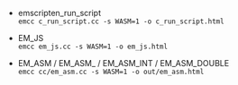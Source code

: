 - emscripten_run_script    
  `emcc c_run_script.cc -s WASM=1 -o c_run_script.html`    

- EM_JS    
  `emcc em_js.cc -s WASM=1 -o em_js.html`

- EM_ASM / EM_ASM_ / EM_ASM_INT / EM_ASM_DOUBLE     
    `emcc cc/em_asm.cc -s WASM=1 -o out/em_asm.html`    
